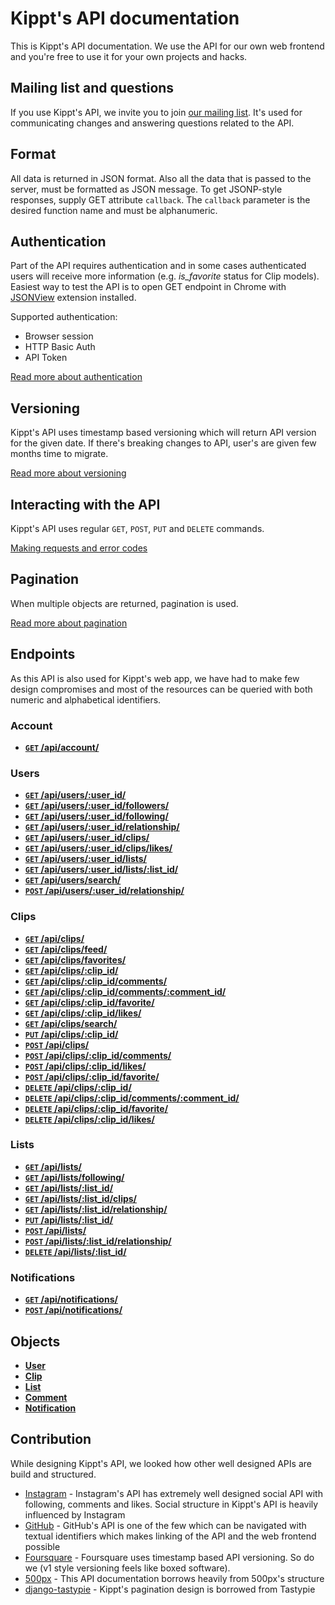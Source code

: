 # Kippt's API documentation

This is Kippt's API documentation. We use the API for our own web frontend and you're free to use it for your own projects and hacks.

## Mailing list and questions

If you use Kippt's API, we invite you to join [our mailing list](https://groups.google.com/forum/?fromgroups#!forum/kippt-developers). It's used for communicating changes and answering questions related to the API.

## Format

All data is returned in JSON format. Also all the data that is passed to the server, must be formatted as JSON message. To get JSONP-style responses, supply GET attribute <code>callback</code>. The <code>callback</code> parameter is the desired function name and must be alphanumeric.

## Authentication

Part of the API requires authentication and in some cases authenticated users will receive more information (e.g. _is_favorite_ status for Clip models). Easiest way to test the API is to open GET endpoint in Chrome with [JSONView](https://chrome.google.com/webstore/detail/jsonview/chklaanhfefbnpoihckbnefhakgolnmc) extension installed.

Supported authentication:

- Browser session
- HTTP Basic Auth
- API Token

[Read more about authentication]()

## Versioning

Kippt's API uses timestamp based versioning which will return API version for the given date. If there's breaking changes to API, user's are given few months time to migrate.

[Read more about versioning](https://github.com/kippt/api-documentation/blob/master/basics/versioning.md)

## Interacting with the API

Kippt's API uses regular <code>GET</code>, <code>POST</code>, <code>PUT</code> and <code>DELETE</code> commands.

[Making requests and error codes](https://github.com/kippt/api-documentation/blob/master/basics/making_requests_and_error_codes.md)

## Pagination

When multiple objects are returned, pagination is used.

[Read more about pagination](https://github.com/kippt/api-documentation/blob/master/basics/pagination.md)

## Endpoints

As this API is also used for Kippt's web app, we have had to make few design compromises and most of the resources can be queried with both numeric and alphabetical identifiers.

### Account

- [**<code>GET</code>  /api/account/**](https://github.com/kippt/api-documentation/blob/master/endpoints/account/GET_account.md)

### Users

- [**<code>GET</code>  /api/users/:user_id/**](https://github.com/kippt/api-documentation/blob/master/endpoints/users/GET_users_id.md)
- [**<code>GET</code>  /api/users/:user_id/followers/**](https://github.com/kippt/api-documentation/blob/master/endpoints/users/GET_users_id_followers.md)
- [**<code>GET</code>  /api/users/:user_id/following/**](https://github.com/kippt/api-documentation/blob/master/endpoints/users/GET_users_id_following.md)
- [**<code>GET</code>  /api/users/:user_id/relationship/**](https://github.com/kippt/api-documentation/blob/master/endpoints/users/GET_users_id_relationship.md)
- [**<code>GET</code>  /api/users/:user_id/clips/**](https://github.com/kippt/api-documentation/blob/master/endpoints/users/GET_users_id_clips.md)
- [**<code>GET</code>  /api/users/:user_id/clips/likes/**]()
- [**<code>GET</code>  /api/users/:user_id/lists/**](https://github.com/kippt/api-documentation/blob/master/endpoints/users/GET_users_id_lists.md)
- [**<code>GET</code>  /api/users/:user_id/lists/:list_id/**](https://github.com/kippt/api-documentation/blob/master/endpoints/users/GET_users_id_lists_id.md)
- [**<code>GET</code>  /api/users/search/**](https://github.com/kippt/api-documentation/blob/master/endpoints/users/GET_users_search.md)
- [**<code>POST</code>  /api/users/:user_id/relationship/**](https://github.com/kippt/api-documentation/blob/master/endpoints/users/POST_users_id_relationship.md)


### Clips

- [**<code>GET</code>  /api/clips/**](https://github.com/kippt/api-documentation/blob/master/endpoints/clips/GET_clips.md)
- [**<code>GET</code>  /api/clips/feed/**](https://github.com/kippt/api-documentation/blob/master/endpoints/clips/GET_clips_feed.md)
- [**<code>GET</code>  /api/clips/favorites/**](https://github.com/kippt/api-documentation/blob/master/endpoints/clips/GET_clips_favorites.md)
- [**<code>GET</code>  /api/clips/:clip_id/**](https://github.com/kippt/api-documentation/blob/master/endpoints/clips/GET_clips_id.md)
- [**<code>GET</code>  /api/clips/:clip_id/comments/**](https://github.com/kippt/api-documentation/blob/master/endpoints/clips/GET_clips_id_comments.md)
- [**<code>GET</code>  /api/clips/:clip_id/comments/:comment_id/**](https://github.com/kippt/api-documentation/blob/master/endpoints/clips/GET_clips_id_comments_id.md)
- [**<code>GET</code>  /api/clips/:clip_id/favorite/**](https://github.com/kippt/api-documentation/blob/master/endpoints/clips/GET_clips_id_favorite.md)
- [**<code>GET</code>  /api/clips/:clip_id/likes/**](https://github.com/kippt/api-documentation/blob/master/endpoints/clips/GET_clips_id_likes.md)
- [**<code>GET</code>  /api/clips/search/**](https://github.com/kippt/api-documentation/blob/master/endpoints/clips/GET_clips_search.md)
- [**<code>PUT</code>  /api/clips/:clip_id/**](https://github.com/kippt/api-documentation/blob/master/endpoints/clips/PUT_clips_id.md)
- [**<code>POST</code> /api/clips/**](https://github.com/kippt/api-documentation/blob/master/endpoints/clips/POST_clips.md)
- [**<code>POST</code> /api/clips/:clip_id/comments/**](https://github.com/kippt/api-documentation/blob/master/endpoints/clips/POST_clips_id_comments.md)
- [**<code>POST</code> /api/clips/:clip_id/likes/**](https://github.com/kippt/api-documentation/blob/master/endpoints/clips/POST_clips_id_likes.md)
- [**<code>POST</code> /api/clips/:clip_id/favorite/**](https://github.com/kippt/api-documentation/blob/master/endpoints/clips/POST_clips_id_favorite.md)
- [**<code>DELETE</code> /api/clips/:clip_id/**](https://github.com/kippt/api-documentation/blob/master/endpoints/clips/DELETE_clips_id.md)
- [**<code>DELETE</code> /api/clips/:clip_id/comments/:comment_id/**](https://github.com/kippt/api-documentation/blob/master/endpoints/clips/DELETE_clips_id_comments_id.md)
- [**<code>DELETE</code> /api/clips/:clip_id/favorite/**](https://github.com/kippt/api-documentation/blob/master/endpoints/clips/DELETE_clips_id_favorite.md)
- [**<code>DELETE</code> /api/clips/:clip_id/likes/**](https://github.com/kippt/api-documentation/blob/master/endpoints/clips/DELETE_clips_id_likes.md)


### Lists

- [**<code>GET</code>  /api/lists/**](https://github.com/kippt/api-documentation/blob/master/endpoints/lists/GET_lists.md)
- [**<code>GET</code>  /api/lists/following/**](https://github.com/kippt/api-documentation/blob/master/endpoints/lists/GET_lists_following.md)
- [**<code>GET</code>  /api/lists/:list_id/**](https://github.com/kippt/api-documentation/blob/master/endpoints/lists/GET_lists_id.md)
- [**<code>GET</code> /api/lists/:list_id/clips/**](https://github.com/kippt/api-documentation/blob/master/endpoints/lists/GET_lists_id_clips.md)
- [**<code>GET</code>  /api/lists/:list_id/relationship/**](https://github.com/kippt/api-documentation/blob/master/endpoints/lists/GET_lists_id_relationship.md)
- [**<code>PUT</code>  /api/lists/:list_id/**](https://github.com/kippt/api-documentation/blob/master/endpoints/lists/PUT_lists_id.md)
- [**<code>POST</code> /api/lists/**](https://github.com/kippt/api-documentation/blob/master/endpoints/lists/POST_lists.md)
- [**<code>POST</code> /api/lists/:list_id/relationship/**](https://github.com/kippt/api-documentation/blob/master/endpoints/lists/POST_lists_id_relationship.md)
- [**<code>DELETE</code>   /api/lists/:list_id/**](https://github.com/kippt/api-documentation/blob/master/endpoints/lists/DELETE_lists_id.md)

### Notifications

- [**<code>GET</code>  /api/notifications/**](https://github.com/kippt/api-documentation/blob/master/endpoints/notifications/GET_notifications.md)
- [**<code>POST</code> /api/notifications/**](https://github.com/kippt/api-documentation/blob/master/endpoints/notifications/POST_notifications.md)

## Objects

- [**User**](https://github.com/kippt/api-documentation/blob/master/objects/user.md)
- [**Clip**](https://github.com/kippt/api-documentation/blob/master/objects/clip.md)
- [**List**](https://github.com/kippt/api-documentation/blob/master/objects/list.md)
- [**Comment**](https://github.com/kippt/api-documentation/blob/master/objects/comment.md)
- [**Notification**](https://github.com/kippt/api-documentation/blob/master/objects/notification.md)

## Contribution

While designing Kippt's API, we looked how other well designed APIs are build and structured. 

- [Instagram](http://instagram.com/developer/) - Instagram's API has extremely well designed social API with following, comments and likes. Social structure in Kippt's API is heavily influenced by Instagram
- [GitHub](http://developer.github.com/) - GitHub's API is one of the few which can be navigated with textual identifiers which makes linking of the API and the web frontend possible
- [Foursquare](https://developer.foursquare.com/) - Foursquare uses timestamp based API versioning. So do we (v1 style versioning feels like boxed software).
- [500px](https://github.com/500px/api-documentation/) - This API documentation borrows heavily from 500px's structure
- [django-tastypie](http://tastypieapi.org/) - Kippt's pagination design is borrowed from Tastypie

